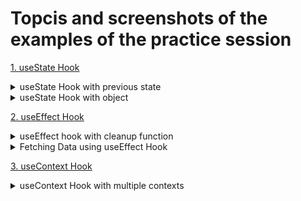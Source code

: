 # Topcis and screenshots of the examples of the practice session
[1. useState Hook](#hooks)
<details>
  <summary>useState Hook with previous state</summary>
    <h3>useState with previous state</h3>
    <img src="https://github.com/Razi-Azam/my-react-doc/assets/106505820/044a9165-9655-41f7-b9da-c76b68ae1bf0" width="350" height="100" />
  
    ```javascript
      const incrementFive = () => {
      for(let i = 0; i < 5; i++) {
        // setCount(count + 1) //Bug: shows 1 everytime the button is clicked because the count is not incremented based on the previous value.
        setCount(prev => prev + 1) // increment by 1 beucase the count uses the prev value to make increment
      }
      }
    ```
</details>

<details>
  <summary>useState Hook with object</summary>
    <h3>useState with object</h3>
    <img src="https://github.com/Razi-Azam/my-react-doc/assets/106505820/fe12848f-dba2-42d4-9925-aa103e66c399" width="450" height="300" />
    <ul>
      <li>useState hook doesn't merge the state. We have to do it manually.</li>
      <li>Here, we have merged the state using a spread operator.</li>
    </ul>
  
    ```javascript
        <input type="text"
            className='border border-gray-950 bg-slate-200 text-gray-950 w-auto px-4 mx-2'
            value={name.firstName}
            // onChange={(e) => setName({firstName: e.target.value})} Error: here, useState hook will not merge the state
            onChange={(e) => setName({...name, firstName: e.target.value})} //spread the name the set the name property using spread operator to manual merge
        />
      }
    ```

</details>

[2. useEffect Hook](#hooks)

<details>
  <summary>useEffect hook with cleanup function</summary>

  ```javascript
      /* this demonstrate the useEffect hook should runs only once */
      import React, { useEffect, useState } from 'react'
      
      function EffectOnlyOnce() {
          const [mousePos, setMousePos] = useState({
              x: 0,
              y: 0
          })
      
        const logMousePosition = (e) => {
          console.log("Mouse event")
          setMousePos({
              x: e.clientX,
              y: e.clientY
          })
        }
      
        useEffect(() => {
          console.log("useEffect called")
          window.addEventListener('mousemove', logMousePosition)
      
          //cleanup function to cancel all events or subscriptions
          return () => {
              console.log('component unmounted')
              window.removeEventListener('mousemove', logMousePosition)
          }
      
        }, []) //pass an empty array as dependency to tell useeffect not to re-render everytime
      
        return (
          <div className='text-4xl text-lime-950 bg-slate-100 p-10'>
              <h1>Hooks: X - {mousePos.x} Y - {mousePos.y} </h1>
          </div>
        )
      }
      
      export default EffectOnlyOnce
      
```

</details>

<details>
  <summary>Fetching Data using useEffect Hook</summary>
    <h3></h3>
    <img src="https://github.com/Razi-Azam/my-react-doc/assets/106505820/84d815b1-2709-4ef8-a361-60794a45a344" width="350" height="100" />
  
  ```javascript
      import React, { useEffect, useState } from 'react'
      import axios from 'axios'
      
      function  FecthData() {
          const [post, setPost] = useState([])
          const [id, setId] = useState(1)
          const [idFromButtonClick, setIdFromButtonClick] = useState(1)
      
          useEffect(() => {
              axios.get(`https://jsonplaceholder.typicode.com/posts/${idFromButtonClick}`)
              .then(res => {
                  console.log(res)
                  setPost(res.data)
              })
              .catch(err => {
                  console.log(err)
              })
          }, [idFromButtonClick])
      
          const handleClick = () => {
              setIdFromButtonClick(id)
          }
      
        return (
          <div>
              {/* Fetch data on the basis of user input and on button click
                  When the button is clicked, the handleclick event set the id from 
                  the input field to the idFromButtonClick which helps in fetching the desired data
              */}
              <input 
                  type="text"
                  className='border border-gray-950 bg-slate-200 text-gray-950 w-auto px-4 mx-2'
                  value={id}
                  onChange={(e) => setId(e.target.value)} 
              />
              <button 
                  className='border border-gray-950 bg-slate-500 text-white w-30 px-2'
                  onClick={handleClick}>Fetch Post
              </button>
              <h2 
                  className='text-gray-950 my-2 text-xl'>Title - {post.title}
              </h2>
      
          </div>
        )
      }
      
      export default FecthData
  ```
</details>

[3. useContext Hook](#hooks)
<details>
  <summary>useContext Hook with multiple contexts</summary>
  <h3></h3>
  <img src="https://github.com/Razi-Azam/my-react-doc/assets/106505820/7f2c526d-3870-4d6d-b1bf-a25fcb00c54b" width="350" height="100" />

  <h3>App.js - Create Contexts and provide the values using Provider</h3>

  ```javascript

      //create a context
      export const UserContext = React.createContext();
      //create another context
      export const ChannelContext = React.createContext();
      
      function App() {
      
      return (
      <>
        {/* useContext Hook part-2. */}
        <UserContext.Provider value={"Razi Azam"}>
          <ChannelContext.Provider value={"Mehfil E Razi"}>
            <UseContextOptimized />
          </ChannelContext.Provider>
        </UserContext.Provider>
      </>
      )

  ```

  <h3>UseContextOptimized.jsx - Contain the child component C</h3>
    
  ```javascript

    import React from 'react'
    import CompC from './child-components/CompC'
    
    function UseContextOptimized() {
      return (
        <div>
            <CompC />
        </div>
      )
    }
    
    export default UseContextOptimized

  ```

  <h3>CompC.jsx - Contain the child component D</h3>
    
  ```javascript

    import React from 'react'
    import CompD from './CompD'
    
    function CompC() {
      return (
        <div>
            <CompD />
        </div>
      )
    }
    
    export default CompC

  ```

  <h3>CompD.jsx - use the Contexts created in App.js</h3>
    
  ```javascript
    import React, {useContext} from 'react'
    import { ChannelContext, UserContext } from '../../../App'
    
    function CompD() {
        const userName = useContext(UserContext)
        const channelName = useContext(ChannelContext)
    
      return (
        <div className='text-gray-950 text-3xl bg-slate-300 w-auto h-auto h-20 p-5'>
            <h1>User Name: {userName}</h1>
            <h1 className='mt-2'>Channel Name: {channelName}</h1>
        </div>
      )
    }
    
    export default CompD

  ```
  
</details>
